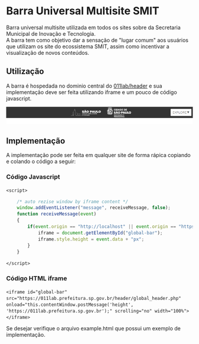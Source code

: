 # Barra Universal Multisite SMIT
Barra universal multisite utilizada em todos os sites sobre da Secretaria Municipal de Inovação e Tecnologia.  
A barra tem como objetivo dar a sensação de "lugar comum" aos usuários que utilizam os site do ecossistema SMIT, assim como incentivar a visualização de novos conteúdos.

## Utilização
A barra é hospedada no dominio central do [011lab/header](https://011lab.prefeitura.sp.gov.br/header/global_header.php) e sua implementação deve ser feita utilizando iframe e um pouco de código javascript.  

![Exemplo](example.png "exemplo da barra")

## Implementação
A implementação pode ser feita em qualquer site de forma rápica copiando e colando o código a seguir:

### Código Javascript

`<script>`
```javascript
    /* auto rezise window by iframe content */
    window.addEventListener("message", receiveMessage, false);
    function receiveMessage(event)
    {
        if(event.origin == "http://localhost" || event.origin == "https://011lab.prefeitura.sp.gov.br") {
            iframe = document.getElementById("global-bar");
            iframe.style.height = event.data + "px";
        }
    }
```
`</script>` 


### Código HTML iframe

`<iframe id="global-bar" src="https://011lab.prefeitura.sp.gov.br/header/global_header.php" onload="this.contentWindow.postMessage('height', 'https://011lab.prefeitura.sp.gov.br');" scrolling="no" width="100%"></iframe>`

Se desejar verifique o arquivo example.html que possui um exemplo de implementação.